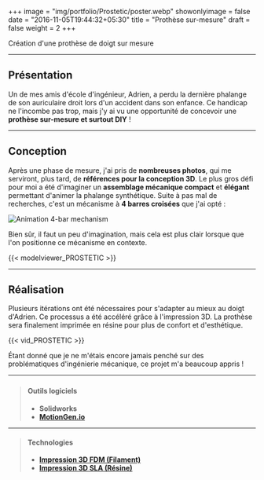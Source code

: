 +++
image = "img/portfolio/Prostetic/poster.webp"
showonlyimage = false
date = "2016-11-05T19:44:32+05:30"
title = "Prothèse sur-mesure"
draft = false
weight = 2
+++

Création d'une prothèse de doigt sur mesure
<!--more-->

<!-- to do :
Ajouter des photos et des vidéos réelles -->

 ---

## Présentation

Un de mes amis d'école d'ingénieur, Adrien, a perdu la dernière phalange de son auriculaire droit lors d'un accident dans son enfance. Ce handicap ne l'incombe pas trop, mais j'y ai vu une opportunité de concevoir une **prothèse sur-mesure et surtout DIY** !

---

## Conception

Après une phase de mesure, j'ai pris de **nombreuses photos**, qui me serviront, plus tard, de **références pour la conception 3D**.
Le plus gros défi pour moi a été d'imaginer un **assemblage mécanique compact** et **élégant** permettant d'animer la phalange synthétique.
Suite à pas mal de recherches, c'est un mécanisme à **4 barres croisées** que j'ai opté :

![Animation 4-bar mechanism](/img/portfolio/Prostetic/X4bar.gif)

Bien sûr, il faut un peu d'imagination, mais cela est plus clair lorsque que l'on positionne ce mécanisme en contexte.

{{< modelviewer_PROSTETIC >}}

---

## Réalisation

Plusieurs itérations ont été nécessaires pour s'adapter au mieux au doigt d'Adrien.
Ce processus a été accéléré grâce à l'impression 3D. La prothèse sera finalement imprimée en résine pour plus de confort et d'esthétique.

{{< vid_PROSTETIC >}}

Étant donné que je ne m'étais encore jamais penché sur des problématiques d'ingénierie mécanique, ce projet m'a beaucoup appris !

---

###

>#### Outils logiciels
>
>- **Solidworks**
>- **[MotionGen.io](https://motiongen.io)**

---

>#### Technologies
>
>- **[Impression 3D FDM (Filament)](https://makerspace-amiens.fr/pages/machines/)**
>- **[Impression 3D SLA (Résine)](https://makerspace-amiens.fr/pages/machines/)**
